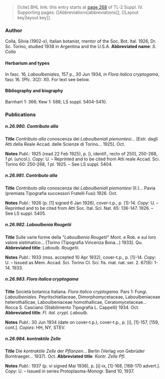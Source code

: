 > [!cite] BHL link: this entry starts at [page 268](https://www.biodiversitylibrary.org/page/33265945) of TL-2 Suppl. IV.
> Supporting pages: [[Abbreviations|abbreviations]], [[Layout key|layout key]].

### Author

Colla, Silvia (1902-x), Italian botanist, mentor of the Soc. Bot. Ital. 1926, Dr. Sc. Torino, studied 1938 in Argentina and the U.S.A. 
**Abbreviated name**: *S. Colla*

#### Herbarium and types

In fasc. 16, *Laboulbeniales*, 157 p., 30 Jun 1934, *in Flora italica cryptogama*, fasc 16. (Pfc. 3(2): XI). For text see below.

#### Bibliography and biography

Barnhart 1: 366; Kew 1: 588; LS suppl. 5404-5410.

### Publications

##### n.26.980. Contributo alla

**Title**
*Contributo alla* conoscenza dei *Laboulbeniali piemontesi*... \[Estr. dagli Atti della Reale Accad. delle Scienze di Torino... 1925\]. Oct.

**Notes**
*Publ*.: 1925 (read 22 Feb 1925), p. \[i, identif., recto of 250\], 250-268, *1 pl*. (uncol.). *Copy*: U. – Reprinted and to be cited from Atti reale Accad. Sci. Torino 60: 250-268, *1 pl*. 1925. – See LS suppl. 5404.

##### n.26.981. Contributo alla

**Title**
*Contributo alla* conoscenza dei *Laboulbeniali piemontesi* (II.)... Pavia (premiata Tipografia successori Fratelli Fusi) 1926. Oct.

**Notes**
*Publ*.: 1926 (p. \[1\] signed 6 Jan 1926), cover-t.p., p. \[1\]-14. *Copy*: U. – Reprinted and to be cited from Atti Soc. Ital. Sci. Nat. 65: 136-147. 1926. – See LS suppl. 5405.

##### n.26.982. Laboulbenia Rougetii

**Title**
Sulle varie forme della "*Laboulbenia Rougetii*" Mont. e Rob. e sul loro valore sistimatico... \[Torino (Tipografia Vincenza Bona...) 1933\]. Qu.
**Abbreviated title**: *Laboulb. Rougetii*.

**Notes**
*Publ*.: 1933 (mss. accepted 10 Apr 1932), cover-t.p., p. \[1\]-14. *Copy*: U. – Issued as Mem. Accad. Sci. Torino Cl. Sci. fis. mat. nat. ser. 2. 67(6): 1-14. 1933.

##### n.26.983. Flora italica cryptogama

**Title**
Società botanica Italiana. *Flora italica cryptogama*. Pars 1: Fungi. *Laboulbeniales*. Peyritschiellaceae, Dimorphomycetaceae, Laboulbeniaceae heterothallicae, Laboulbeniaceae homothallicae, Ceratomycetaceae... Rocca S. Casciano (Stabilimento Tipografia L. Cappelli) 1934. Oct.
**Abbreviated title**: *Fl. ital. crypt. Laboulb.*

**Notes**
*Publ*.: 30 Jun 1934 (date on cover-t.p.), cover-t.p., p. \[i\], \[1\]-157, \[159, cont.\]. *Copies*: HH, NY, STEV.

##### n.26.984. kontraktile Zelle

**Title**
Die *kontraktile Zelle* der *Pflanzen*... Berlin (Verlag von Gebrüder Borntraeger... 1937). Oct.
**Abbreviated title**: *Kontr. Zelle Pfl.*

**Notes**
*Publ*.: 1937 (p. vi signed Mai 1936), p. \[i\]-ix, \[1\]-168, \[168-170 advert.\]. *Copy*: U. – Issued in series Protoplasma-Monogr. Band 10, 1937.

